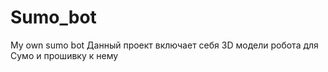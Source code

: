 # Sumo_bot
 My own sumo bot 
Данный проект включает себя 3D модели робота для Сумо и прошивку к нему
